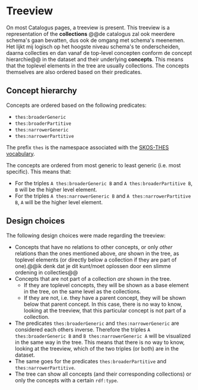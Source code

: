 # Treeview
On most Catalogus pages, a treeview is present. This treeview is a representation of the **collections** @@de catalogus zal ook meerdere schema's gaan bevatten, dus ook de omgang met schema's meenemen. Het lijkt mij logisch op het hoogste niveau schema's te onderscheiden, daarna collecties en dan vanaf de top-level concepten conform de concept hierarchie@@ in the dataset and their underlying **concepts**. This means that the toplevel elements in the tree are usually collections. The concepts themselves are also ordered based on their predicates.

## Concept hierarchy
Concepts are ordered based on the following predicates:
- `thes:broaderGeneric`
- `thes:broaderPartitive`
- `thes:narrowerGeneric`
- `thes:narrowerPartitive`

The prefix `thes` is the namespace associated with the [SKOS-THES vocabulary](http://purl.org/iso25964/skos-thes).

The concepts are ordered from most generic to least generic (i.e. most specific). This means that:
- For the triples `A thes:broaderGeneric B` and `A thes:broaderPartitive B`, `B` will be the higher level element.
- For the triples `A thes:narrowerGeneric B` and `A thes:narrowerPartitive B`, `A` will be the higher level element.

## Design choices
The following design choices were made regarding the treeview:
- Concepts that have no relations to other concepts, or only *other* relations than the ones mentioned above, *are* shown in the tree, as toplevel elements (or directly below a collection if they are part of one).@@ik denk dat je dit kunt/moet oplossen door een slimme ordening in collecties@@
- Concepts that are not part of a collection *are* shown in the tree.
  - If they are toplevel concepts, they will be shown as a base element in the tree, on the same level as the collections.
  - If they are not, i.e. they have a parent concept, they will be shown below that parent concept. In this case, there is no way to know, looking at the treeview, that this particular concept is not part of a collection.
- The predicates `thes:broaderGeneric` and `thes:narrowerGeneric` are considered each others inverse. Therefore the triples `A thes:broaderGeneric B` and `B thes:narrowerGeneric A` will be visualized in the same way in the tree. This means that there is no way to know, looking at the treeview, which of the two triples (or both) are in the dataset.
- The same goes for the predicates `thes:broaderPartitive` and `thes:narrowerPartitive`.
- The tree can show all concepts (and their corresponding collections) or only the concepts with a certain `rdf:type`.
